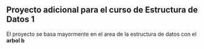 ## Proyecto adicional para el curso de Estructura de Datos 1
El proyecto se basa mayormente en el area de la estructura de datos con el **arbol b** 
